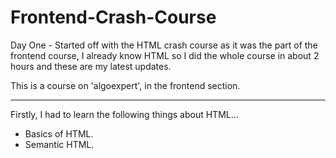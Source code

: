 # Frontend-Crash-Course

Day One - Started off with the HTML crash course as it was the part of the frontend course, I already know HTML so I did the whole course in about 2 hours and these are my latest updates.

This is a course on 'algoexpert', in the frontend section.
___________
Firstly, I had to learn the following things about HTML...
* Basics of HTML.
* Semantic HTML.

